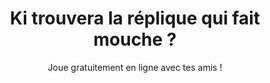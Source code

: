 ---
title: Ki trouvera la réplique qui fait mouche&nbsp;?
subtitle: Joue gratuitement en ligne avec tes amis !
layout: home
---